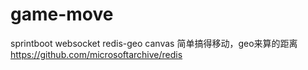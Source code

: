# game-move
sprintboot websocket redis-geo canvas 简单搞得移动，geo来算的距离
https://github.com/microsoftarchive/redis
